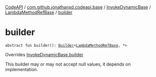 [CodeAPI](../../../index.md) / [com.github.jonathanxd.codeapi.base](../../index.md) / [InvokeDynamicBase](../index.md) / [LambdaMethodRefBase](index.md) / [builder](.)

# builder

`abstract fun builder(): `[`Builder`](-builder/index.md)`<`[`LambdaMethodRefBase`](index.md)`, *>`

Overrides [InvokeDynamicBase.builder](../builder.md)

This builder may or may not accept null values, it depends on implementation.

